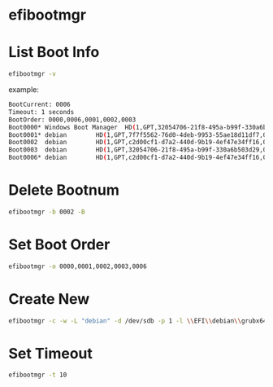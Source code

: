 efibootmgr
==========

# List Boot Info

```sh
efibootmgr -v
```

example:

```sh
BootCurrent: 0006
Timeout: 1 seconds
BootOrder: 0000,0006,0001,0002,0003
Boot0000* Windows Boot Manager  HD(1,GPT,32054706-21f8-495a-b99f-330a6b503d29,0x800,0x32000)/File(\EFI\MICROSOFT\BOOT\BOOTMGFW.EFI)WINDOWS.........x...B.C.D.O.B.J.E.C.T.=.{.9.d.e.a.8.6.2.c.-.5.c.d.d.-.4.e.7.0.-.a.c.c.1.-.f.3.2.b.3.4.4.d.4.7.9.5.}....................
Boot0001* debian        HD(1,GPT,7f7f5562-76d0-4deb-9953-55ae18d11df7,0x800,0x32000)/File(\EFI\DEBIAN\GRUBX64.EFI)..BO
Boot0002  debian        HD(1,GPT,c2d00cf1-d7a2-440d-9b19-4ef47e34ff16,0x800,0x18800)/File(\EFI\DEBIAN\GRUBX64.EFI)..BO
Boot0003  debian        HD(1,GPT,32054706-21f8-495a-b99f-330a6b503d29,0x800,0x32000)/File(\EFI\DEBIAN\GRUBX64.EFI)..BO
Boot0006* debian        HD(1,GPT,c2d00cf1-d7a2-440d-9b19-4ef47e34ff16,0x800,0x18800)/File(\EFI\DEBIAN\SHIMX64.EFI)
```

# Delete Bootnum

```sh
efibootmgr -b 0002 -B
```

# Set Boot Order

```sh
efibootmgr -o 0000,0001,0002,0003,0006
```

# Create New

```sh
efibootmgr -c -w -L "debian" -d /dev/sdb -p 1 -l \\EFI\\debian\\grubx64.efi
```

# Set Timeout

```sh
efibootmgr -t 10
```
